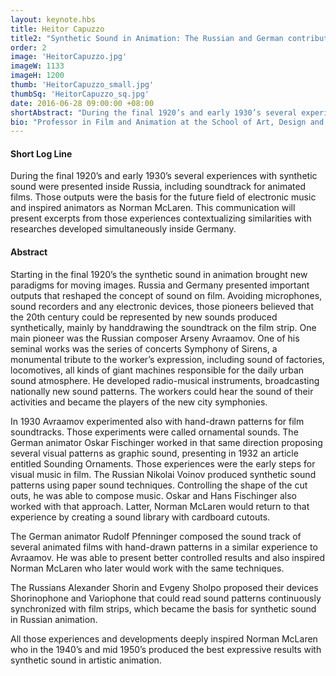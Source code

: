 ```yaml
---
layout: keynote.hbs
title: Heitor Capuzzo
title2: "Synthetic Sound in Animation: The Russian and German contributions"
order: 2
image: 'HeitorCapuzzo.jpg'
imageW: 1133
imageH: 1200
thumb: 'HeitorCapuzzo_small.jpg'
thumbSq: 'HeitorCapuzzo_sq.jpg'
date: 2016-06-28 09:00:00 +08:00
shortAbstract: "During the final 1920’s and early 1930’s several experiences with synthetic sound were presented inside Russia, including soundtrack for animated films. Those outputs were the basis for the future field of electronic music and inspired animators as Norman McLaren. This communication will present excerpts from those experiences contextualizing similarities with researches developed simultaneously inside Germany."
bio: "Professor in Film and Animation at the School of Art, Design and Media – Nanyang Technological University. He was also professor at the Federal University of Minas Gerais (Brazil) and the University at Buffalo – State University of New York. Professor Capuzzo received the Master of Fine Arts and Doctoral degrees in Cinema from the School of Communication and Arts at Sao Paulo University. His pos-doc was at the School of Cinematic Arts at the University of Southern California (Los Angeles) where he was also a visiting scholar. He is the author of the books Cinema: <i>The Dream’s Adventure, The Twilight Zone: Cinema Beyond Imagination, Alfred Hitchcock: Cinema in Construction, and Tears of Light: Romantic Drama in Films</i> and the organizer of Cinema According to the Critics of Sao Paulo. He is co-organizer of the book <i>Reflections on Film Editing</i> by Eduardo Leone (midia@rte/UFMG Press). He directed the short films <i>Strange Smile</i> - with Jose Armando Pereira da Silva (Best Film and Best Director awards in the film festivals of Gramado and Brasilia), <i>Good Night and Jump Violeta</i>. He was also a film critic for the newspaper <i>Diario do Grande ABC</i> for 10 years. Professor Capuzzo was the founding director of the midia@rte - Multimidia Laboratory at the School of Fine Arts at UFMG and was a member of Conselho Superior de Cinema, a media and cinema advisory council to the President of Brazil, Luiz Inacio Lula da Silva."
---
```

<h4>Short Log Line</h4>
During the final 1920’s and early 1930’s several experiences with synthetic sound were presented inside Russia, including soundtrack for animated films. Those outputs were the basis for the future field of electronic music and inspired animators as Norman McLaren. This communication will present excerpts from those experiences contextualizing similarities with researches developed simultaneously inside Germany.

<h4>Abstract</h4>
Starting in the final 1920’s the synthetic sound in animation brought new paradigms for moving images. Russia and Germany presented important outputs that reshaped the concept of sound on film. Avoiding microphones, sound recorders and any electronic devices, those pioneers believed that the 20th century could be represented by new sounds produced synthetically, mainly by handdrawing the soundtrack on the film strip. One main pioneer was the Russian composer Arseny Avraamov. One of his seminal works was the series of concerts Symphony of Sirens, a monumental tribute to the worker’s expression, including sound of factories, locomotives, all kinds of giant machines responsible for the daily urban sound atmosphere. He developed radio-musical instruments, broadcasting nationally new sound patterns. The workers could hear the sound of their activities and became the players of the new city symphonies.

In 1930 Avraamov experimented also with hand-drawn patterns for film
soundtracks. Those experiments were called ornamental sounds. The German
animator Oskar Fischinger worked in that same direction proposing several
visual patterns as graphic sound, presenting in 1932 an article entitled Sounding Ornaments. Those experiences were the early steps for visual music in film. The Russian Nikolai Voinov produced synthetic sound patterns using paper
sound techniques. Controlling the shape of the cut outs, he was able to compose
music. Oskar and Hans Fischinger also worked with that approach. Latter, Norman
McLaren would return to that experience by creating a sound library with
cardboard cutouts.

The German animator Rudolf Pfenninger composed the sound track of several
animated films with hand-drawn patterns in a similar experience to Avraamov.
He was able to present better controlled results and also inspired Norman
McLaren who later would work with the same techniques.

The Russians Alexander Shorin and Evgeny Sholpo proposed their devices
Shorinophone and Variophone that could read sound patterns continuously
synchronized with film strips, which became the basis for synthetic sound in
Russian animation.

All those experiences and developments deeply inspired Norman McLaren who
in the 1940’s and mid 1950’s produced the best expressive results with synthetic sound in artistic animation.